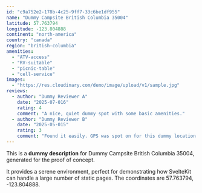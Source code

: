 ```yaml
---
id: "c9a752e2-178b-4c25-9ff7-33c6be1df955"
name: "Dummy Campsite British Columbia 35004"
latitude: 57.763794
longitude: -123.804888
continent: "north-america"
country: "canada"
region: "british-columbia"
amenities:
  - "ATV-access"
  - "RV-suitable"
  - "picnic-table"
  - "cell-service"
images:
  - "https://res.cloudinary.com/demo/image/upload/v1/sample.jpg"
reviews:
  - author: "Dummy Reviewer A"
    date: "2025-07-016"
    rating: 4
    comment: "A nice, quiet dummy spot with some basic amenities."
  - author: "Dummy Reviewer B"
    date: "2025-05-015"
    rating: 3
    comment: "Found it easily. GPS was spot on for this dummy location."
---
```


This is a **dummy description** for Dummy Campsite British Columbia 35004, generated for the proof of concept.

It provides a serene environment, perfect for demonstrating how SvelteKit can handle a large number of static pages. The coordinates are 57.763794, -123.804888.

